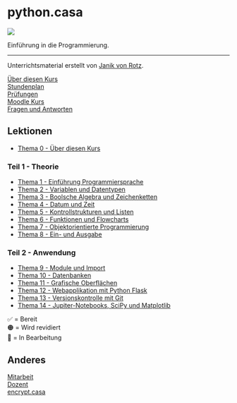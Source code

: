 # python.casa
![](./logo.png)

Einführung in die Programmierung.

---

Unterrichtsmaterial erstellt von [Janik von Rotz](https://janikvonrotz.ch/).

[Über diesen Kurs](about.md)\
[Stundenplan](timetable.md)\
[Prüfungen](exam.md)\
[Moodle Kurs](https://moodle.medizintechnik-hf.ch/course/view.php?id=288)\
[Fragen und Antworten](faq.md)

## Lektionen

* [Thema 0 - Über diesen Kurs](topic-0/README.md)

### Teil 1 - Theorie

* [Thema 1 - Einführung Programmiersprache](topic-1/README.md)
* [Thema 2 - Variablen und Datentypen](topic-2/README.md)
* [Thema 3 - Boolsche Algebra und Zeichenketten](topic-3/README.md)
* [Thema 4 - Datum und Zeit](topic-4/README.md)
* [Thema 5 - Kontrollstrukturen und Listen](topic-5/README.md)
* [Thema 6 - Funktionen und Flowcharts](topic-6/README.md)
* [Thema 7 - Objektorientierte Programmierung](topic-7/README.md)
* [Thema 8 - Ein- und Ausgabe](topic-8/README.md)

### Teil 2 - Anwendung

* [Thema 9 - Module und Import](topic-9/README.md)
* [Thema 10 - Datenbanken](topic-10/README.md)
* [Thema 11 - Grafische Oberflächen](topic-11/README.md)
* [Thema 12 - Webapplikation mit Python Flask](topic-12/README.md)
* [Thema 13 -  Versionskontrolle mit Git](topic-13/README.md)
* [Thema 14 - Jupiter-Notebooks, SciPy und Matplotlib](topic-14/README.md)

✅ = Bereit\
🟠 = Wird revidiert\
🚧 = In Bearbeitung

## Anderes

[Mitarbeit](contribution.md)  
[Dozent](teacher.md)  
[encrypt.casa](https://encrypt.casa)
